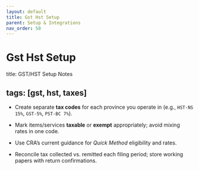 ```yaml
---
layout: default
title: Gst Hst Setup
parent: Setup & Integrations
nav_order: 50
---
```

# Gst Hst Setup

title: GST/HST Setup Notes

## tags: [gst, hst, taxes]

- Create separate **tax codes** for each province you operate in (e.g., `HST-NS 15%`, `GST-5%`, `PST-BC 7%`).

- Mark items/services **taxable** or **exempt** appropriately; avoid mixing rates in one code.

- Use CRA’s current guidance for *Quick Method* eligibility and rates.

- Reconcile tax collected vs. remitted each filing period; store working papers with return confirmations.
